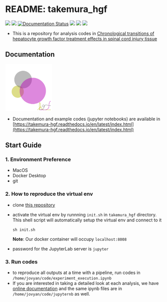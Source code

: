 # README: takemura_hgf
[<img src="https://img.shields.io/badge/DOI-10.1186/s41232--024--00322--9-FAB70C?style=flat&logo=doi">](https://doi.org/10.1186/s41232-024-00322-9)
[<img src="https://img.shields.io/badge/PMID-38475915-326599?style=flat&logo=pubmed">](https://pubmed.ncbi.nlm.nih.gov/38475915/)
[![Documentation Status](https://readthedocs.org/projects/takemura-hgf/badge/?version=latest)](https://takemura-hgf.readthedocs.io/en/latest/?badge=latest)
[<img src="https://img.shields.io/badge/Documentation-takemura--hgf.rtfd.io-8CA1AF?style=flat&logo=readthedocs">](https://takemura-hgf.readthedocs.io/en/latest/)
[<img src="https://img.shields.io/badge/Code_Examples-Jupyter_Notebook-F37626?style=flat&logo=jupyter">](https://takemura-hgf.readthedocs.io/en/latest/analyses.html)
[<img src="https://img.shields.io/badge/GitHub-yo--aka--gene/takemura__hgf-181717?style=flat&logo=github">](https://github.com/yo-aka-gene/takemura_hgf)

- This is a repository for analysis codes in [Chronological transitions of hepatocyte growth factor treatment effects in spinal cord injury tissue](https://doi.org/10.1186/s41232-024-00322-9)

## Documentation
<img src="https://raw.githubusercontent.com/yo-aka-gene/takemura_hgf/main/docs/_static/logo.png" width="150px"> 

- Documentation and example codes (jupyter notebooks) are available in [https://takemura-hgf.readthedocs.io/en/latest/index.html](https://takemura-hgf.readthedocs.io/en/latest/index.html)

## Start Guide
### 1. Environment Preference
- MacOS
- Docker Desktop
- git

### 2. How to reproduce the virtual env
- clone [this repository](https://github.com/yo-aka-gene/takemura_hgf)
- activate the virtual env by runnning `init.sh` in `takemura_hgf` directory. This shell script will automatically setup the virtual env and connect to it

    ```
    sh init.sh
    ```
    **Note**: Our docker container will occupy `localhost:8008`
- password for the JupyterLab server is `jupyter`
### 3. Run codes
- to reproduce all outputs at a time with a pipeline, run codes in `/home/jovyan/code/experiment_execution.ipynb`
- If you are interested in taking a detailed look at each analysis, we have [online documentation](https://takemura-hgf.readthedocs.io/en/latest/index.html) and the same ipynb files are in `/home/jovyan/code/jupyternb` as well.
